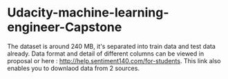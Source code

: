# Udacity-machine-learning-engineer-Capstone

The dataset is around 240 MB, it's separated into train data and test data already. Data format  and detail of different columns can be viewed in proposal or here : http://help.sentiment140.com/for-students. This link also enables you to downlaod data from 2 sources. 


 

